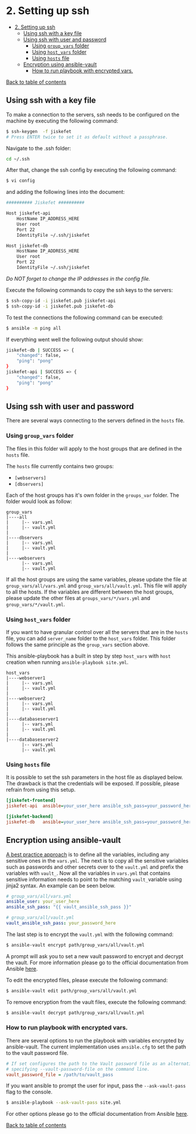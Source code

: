# 2. Setting up ssh

- [2. Setting up ssh](#2-setting-up-ssh)
  - [Using ssh with a key file](#using-ssh-with-a-key-file)
  - [Using ssh with user and password](#using-ssh-with-user-and-password)
    - [Using `group_vars` folder](#using-groupvars-folder)
    - [Using `host_vars` folder](#using-hostvars-folder)
    - [Using `hosts` file](#using-hosts-file)
  - [Encryption using ansible-vault](#encryption-using-ansible-vault)
    - [How to run playbook with encrypted vars.](#how-to-run-playbook-with-encrypted-vars)


[Back to table of contents](../README.md#table-of-contents)  

## Using ssh with a key file
To make a connection to the servers, ssh needs to be configured on the machine by executing the following command:
```bash
$ ssh-keygen  -f jiskefet
# Press ENTER twice to set it as default without a passphrase.
```
Navigate to the .ssh folder:
```bash
cd ~/.ssh
```

After that, change the ssh config by executing the following command:
```bash
$ vi config
```
and adding the following lines into the document:
```bash
########## Jiskefet ##########

Host jiskefet-api
    HostName IP_ADDRESS_HERE
    User root
    Port 22
    IdentityFile ~/.ssh/jiskefet

Host jiskefet-db
    HostName IP_ADDRESS_HERE
    User root
    Port 22
    IdentityFile ~/.ssh/jiskefet
```
*Do NOT forget to change the IP addresses in the config file.*

Execute the following commands to copy the ssh keys to the servers:
```bash
$ ssh-copy-id -i jiskefet.pub jiskefet-api
$ ssh-copy-id -i jiskefet.pub jiskefet-db
```

To test the connections the following command can be executed:
```bash
$ ansible -m ping all
```

If everything went well the following output should show:
```bash
jiskefet-db | SUCCESS => {
    "changed": false, 
    "ping": "pong"
}
jiskefet-api | SUCCESS => {
    "changed": false, 
    "ping": "pong"
}
```
## Using ssh with user and password
There are several ways connecting to the servers defined in the `hosts` file.

### Using `group_vars` folder
 The files in this folder will apply to the host groups that are defined in the `hosts` file.

The `hosts` file currently contains two groups:
* `[webservers]`
* `[dbservers]`

Each of the host groups has it's own folder in the `groups_var` folder. The folder would look as follow:
```
group_vars
|----all
|     |-- vars.yml
|     |-- vault.yml
|
|----dbservers
|     |-- vars.yml
|     |-- vault.yml
|
|----webservers
      |-- vars.yml
      |-- vault.yml
```

If all the host groups are using the same variables, please update the file at `group_vars/all/vars.yml` and `group_vars/all/vault.yml`. This file will apply to all the hosts. If the variables are different between the host groups, please update the other files at `groups_vars/*/vars.yml` and `group_vars/*/vault.yml`.

### Using `host_vars` folder
If you want to have granular control over all the servers that are in the `hosts` file, you can add `server_name` folder to the `host_vars` folder. This folder follows the same principle as the `group_vars` section above.

This ansible-playbook has a built in step by step `host_vars` with `host` creation when running `ansible-playbook site.yml`.
```
host_vars
|----webserver1
|     |-- vars.yml
|     |-- vault.yml
|
|----webserver2
|     |-- vars.yml
|     |-- vault.yml
|
|----databaseserver1
|     |-- vars.yml
|     |-- vault.yml
|
|----databaseserver2
      |-- vars.yml
      |-- vault.yml
```

### Using `hosts` file
It is possible to set the ssh parameters in the host file as displayed below. The drawback is that the credentials will be exposed. If possible, please refrain from using this setup.

```ini
[jiskefet-frontend]
jiskefet-api  ansible=your_user_here ansible_ssh_pass=your_password_here

[jiskefet-backend]
jiskefet-db   ansible=your_user_here ansible_ssh_pass=your_password_here
```

## Encryption using ansible-vault
[A best practice approach](https://docs.ansible.com/ansible/latest/user_guide/playbooks_best_practices.html#variables-and-vaults) is to define all the variables, including any sensitive ones in the `vars.yml`. The next is to copy all the sensitive variables such as passwords and other secrets over to the `vault.yml` and prefix the variables with `vault_`. Now all the variables in `vars.yml` that contains sensitive information needs to point to the matching `vault_`variable using jinja2 syntax. An example can be seen below.

```yaml
# group_vars/all/vars.yml
ansible_user: your_user_here
ansible_ssh_pass: "{{ vault_ansible_ssh_pass }}"
```

```yaml
# group_vars/all/vault.yml
vault_ansible_ssh_pass: your_password_here

```
The last step is to encrypt the `vault.yml` with the following command:
```zsh
$ ansible-vault encrypt path/group_vars/all/vault.yml
```
A prompt will ask you to set a new vault password to encrypt and decrypt the vault. For more information please go to the official documentation from Ansible [here](https://docs.ansible.com/ansible/latest/user_guide/vault.html).

To edit the encrypted files, please execute the following command:
```zsh
$ ansible-vault edit path/group_vars/all/vault.yml
```

To remove encryption from the vault files, execute the following command:
```zsh
$ ansible-vault decrypt path/group_vars/all/vault.yml
```

### How to run playbook with encrypted vars.
There are several options to run the playbook with variables encrypted by ansible-vault. The current implementation uses `ansible.cfg` to set the path to the vault password file.

```cfg
# If set configures the path to the Vault password file as an alternative to
# specifying --vault-password-file on the command line.
vault_password_file = /path/to/vault_pass
```
If you want ansible to prompt the user for input, pass the `--ask-vault-pass` flag to the console.
```zsh
$ ansible-playbook --ask-vault-pass site.yml
```
For other options please go to the official documentation from Ansible [here](https://docs.ansible.com/ansible/latest/user_guide/vault.html#providing-vault-passwords).


[Back to table of contents](../README.md#table-of-contents)